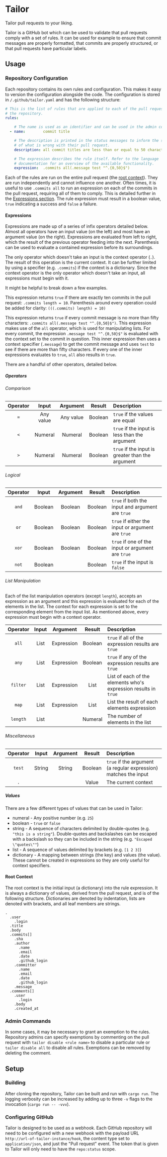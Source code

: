 # Tailor #

Tailor pull requests to your liking.

Tailor is a GitHub bot which can be used to validate that pull requests comply with a set of rules. It can be used for example to ensure that commit messages are properly formatted, that commits are properly structured, or that pull requests have particular labels.

## Usage ##

### Repository Configuration ###

Each repository contains its own rules and configuration. This makes it easy to version the configuration alongside the code. The configuration is stored in `/.github/tailor.yaml` and has the following structure:

```yaml
# This is the list of rules that are applied to each of the pull requests to
# the repository.
rules:

    # The name is used as an identifier and can be used in the admin commands.
  - name:        commit title

    # The description is printed in the status messages to inform the submitter
    # of what is wrong with their pull request.
    description: all commit titles are less than or equal to 50 characters

    # The expression describes the rule itself. Refer to the language
    # documentation for an overview of the available functionality.
    expression:  .commits all(.message test "^.{0,50}$")
```

Each of the rules are run on the entire pull request (the [root context](README.md#root-context)). They are run independently and cannot influence one another. Often times, it is useful to use `.commits all` to run an expression on each of the commits in the pull request, requiring all of them to comply. This is detailed further in the [Expressions section](README.md#expressions). The rule expression must result in a boolean value, `true` indicating a success and `false` a failure.

#### Expressions ####

Expressions are made up of a series of infix operators detailed below. Almost all operators have an input value (on the left) and most have an argument value (on the right). Expressions are evaluated from left to right, which the result of the previous operator feeding into the next. Parenthesis can be used to evaluate a contained expression before its surroundings.

The only operator which doesn't take an input is the context operator (`.`). The result of this operation is the current context. It can be further limited by using a specifier (e.g. `.commits`) if the context is a dictionary. Since the context operator is the only operator which doesn't take an input, all expressions must begin with it.

It might be helpful to break down a few examples.

This expression returns `true` if there are exactly ten commits in the pull request: `.commits length = 10`. Parenthesis around every operation could be added for clarity: `(((.commits) length) = 10)`

This expression returns `true` if every commit message is no more than fifty characters: `.commits all(.message test "^.{0,50}$")`. This expression makes use of the `all` operator, which is used for manipulating lists. For every commit, the expression `.message test "^.{0,50}$"` is evaluated with the context set to the commit in question. This inner expression then uses a context specifier (`.message`) to get the commit message and uses `test` to see if there are more than fifty characters. If every one of the inner expressions evaluates to `true`, `all` also results in `true`.

There are a handful of other operators, detailed below.

##### Operators #####

###### Comparison ######

| Operator |   Input   |  Argument  |  Result |                           Description                           |
|:--------:|:---------:|:----------:|:-------:|:----------------------------------------------------------------|
|    `=`   | Any value |  Any value | Boolean | `true` if the values are equal                                  |
|    `<`   |  Numeral  |   Numeral  | Boolean | `true` if the input is less than the argument                   |
|    `>`   |  Numeral  |   Numeral  | Boolean | `true` if the input is greater than the argument                |

###### Logical ######

| Operator |   Input   |  Argument  |  Result |                           Description                           |
|:--------:|:---------:|:----------:|:-------:|:----------------------------------------------------------------|
|   `and`  |  Boolean  |   Boolean  | Boolean | `true` if both the input and argument are `true`                |
|    `or`  |  Boolean  |   Boolean  | Boolean | `true` if either the input or argument are `true`               |
|   `xor`  |  Boolean  |   Boolean  | Boolean | `true` if one of the input or argument are `true`               |
|   `not`  |  Boolean  |            | Boolean | `true` if the input is `false`                                  |

###### List Manipulation ######

Each of the list manipulation operators (except `length`), accepts an expression as an argument and this expression is evaluated for each of the elements in the list. The context for each expression is set to the corresponding element from the input list. As mentioned above, every expression must begin with a context operator.

| Operator |   Input   |  Argument  |  Result |                           Description                           |
|:--------:|:---------:|:----------:|:-------:|:----------------------------------------------------------------|
|   `all`  |    List   | Expression | Boolean | `true` if all of the expression results are `true`              |
|   `any`  |    List   | Expression | Boolean | `true` if any of the expression results are `true`              |
| `filter` |    List   | Expression |   List  | List of each of the elements who's expression results in `true` |
|   `map`  |    List   | Expression |   List  | List the result of each elements expression                     |
| `length` |    List   |            | Numeral | The number of elements in the list                              |

###### Miscellaneous ######

| Operator |   Input   |  Argument  |  Result |                           Description                           |
|:--------:|:---------:|:----------:|:-------:|:----------------------------------------------------------------|
|  `test`  |   String  |   String   | Boolean | `true` if the argument (a regular expression) matches the input |
|    `.`   |           |            |  Value  | The current context                                             |

##### Values #####

There are a few different types of values that can be used in Tailor:

  - numeral - Any positive number (e.g. `25`)
  - boolean - `true` or `false`
  - string - A sequence of characters delimited by double-quotes (e.g. `"this is a string"`). Double-quotes and backslashes can be escaped with a backslash so they can be included in the string (e.g. `"Escaped \"quotes\""`)
  - list - A sequence of values delimited by brackets (e.g. `[1 2 3]`)
  - dictionary - A mapping between strings (the key) and values (the value). These cannot be created in expressions so they are only useful for context specifiers.

#### Root Context ####

The root context is the initial input (a dictionary) into the rule expression. It is always a dictionary of values, derived from the pull request, and is of the following structure. Dictionaries are denoted by indentation, lists are denoted with brackets, and all leaf members are strings.

```
.
  .user
    .login
  .title
  .body
  .commits[]
    .sha
    .author
      .name
      .email
      .date
      .github_login
    .committer
      .name
      .email
      .date
      .github_login
    .message
  .comments[]
    .user
      .login
    .body
    .created_at
```

### Admin Commands ###

In some cases, it may be necessary to grant an exemption to the rules. Repository admins can specify exemptions by commenting on the pull request with `tailor disable <rule name>` to disable a particular rule or `tailor disable all` to disable all rules. Exemptions can be removed by deleting the comment.

## Setup ##

### Building ###

After cloning the repository, Tailor can be built and run with `cargo run`. The logging verbosity can be increased by adding up to three `-v` flags to the invocation (`cargo run -- -vvv`).

### Configuring GitHub ###

Tailor is designed to be used as a webhook. Each GitHub repository will need to be configured with a new webhook with the payload URL `http://url-of-tailor-instance/hook`, the content type set to `application/json`, and just the "Pull request" event. The token that is given to Tailor will only need to have the `repo:status` scope.

